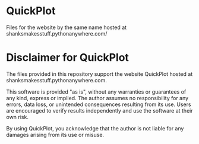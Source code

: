 # QuickPlot
Files for the website by the same name hosted at shanksmakesstuff.pythonanywhere.com/ 

# Disclaimer for QuickPlot

The files provided in this repository support the website QuickPlot hosted at shanksmakesstuff.pythonanywhere.com.

This software is provided "as is", without any warranties or guarantees of any kind, express or implied. The author assumes no responsibility for any errors, data loss, or unintended consequences resulting from its use. Users are encouraged to verify results independently and use the software at their own risk.

By using QuickPlot, you acknowledge that the author is not liable for any damages arising from its use or misuse.
